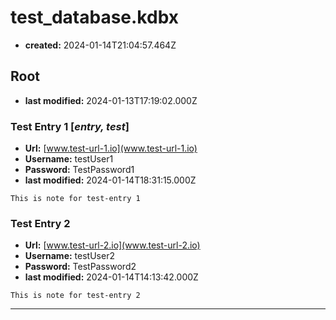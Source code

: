 # test_database.kdbx
- **created:** 2024-01-14T21:04:57.464Z

## Root
- **last modified:** 2024-01-13T17:19:02.000Z


### Test Entry 1 [_entry, test_]
- **Url:** [www.test-url-1.io](www.test-url-1.io)
- **Username:** testUser1
- **Password:** TestPassword1
- **last modified:** 2024-01-14T18:31:15.000Z

```
This is note for test-entry 1
```

### Test Entry 2
- **Url:** [www.test-url-2.io](www.test-url-2.io)
- **Username:** testUser2
- **Password:** TestPassword2
- **last modified:** 2024-01-14T14:13:42.000Z

```
This is note for test-entry 2
```

----------